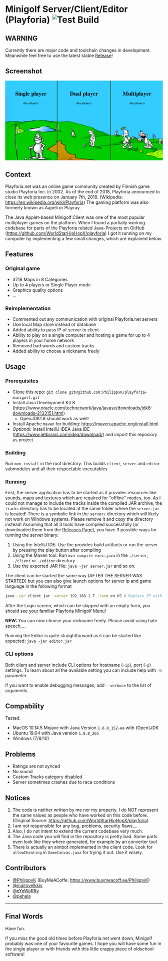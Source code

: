 # Minigolf Server/Client/Editor (Playforia) ![Test Build](https://github.com/PhilippvK/playforia-minigolf/workflows/Test%20build/badge.svg)

## WARNING

Currently there are major code and toolchain changes in development. Meanwhile feel free to use the latest stable [Release](https://github.com/PhilippvK/playforia-minigolf/releases)!

## Screenshot

![Original Playforia Minigolf Main Menu](screenshot.png)

## Context

Playforia.net was an online game community created by Finnish game studio Playforia Inc. in 2002. As of the end of 2018, Playforia announced to close its web presence on January 7th, 2019. (Wikipedia: https://en.wikipedia.org/wiki/Playforia)
The gaming platform was also formerly known as Aapeli or Playray.

The Java Applet-based Minigolf Client was one of the most popular multiplayer games on the platform. When I found a partially working codebase for parts of the Playforia related Java-Projects on GitHub (https://github.com/WorldStarHipHopX/playforia) I got it running on my computer by implementing a few small changes, which are explained below.

## Features

### Original game
- 3718 Maps in 8 Categories
- Up to 4 players or Single Player mode
- Graphics quality options
- ...

### Reimplementation
- Commented out any communication with original Playforia.net servers
- Use local Map store instead of database
- Added ability to pass IP of server to client
- Ability to play on a single computer and hosting a game for up to 4 players in your home network
- Removed bad words and custom tracks
- Added ability to choose a nickname freely

## Usage

### Prerequisites
- Clone this repo: `git clone git@github.com:PhilippvK/playforia-minigolf.git`
- Install Java Development Kit 8 (https://www.oracle.com/technetwork/java/javase/downloads/jdk8-downloads-2133151.html)
  * OpenJDK1.8 should work as well!
- Install Apache `maven` for building: https://maven.apache.org/install.html
- *Optional:* Install IntelliJ IDEA Java IDE (https://www.jetbrains.com/idea/download/) and import this reposiory as project 

### Building

Run `mvn install` in the root directory. This builds `client`, `server` and `editor` submodules and all their respectable executables

### Running

First, the server application has to be started as it provides resources like sounds, maps and textures which are required for "offline" modes, too.
As I could not manage to include the tracks inside the compiled JAR archive, the `tracks` directory has to be located at the same folder where the `server.jar` is located! There is a symbolic link in the `server/` directory which will likely not work on Windows systems. Please remove it and copy the directory instead!
Assuming that all 3 tools have compiled successfully (or downloaded them from the [Releases Page](https://github.com/PhilippvK/playforia-minigolf/releases)), you have 3 possible ways for running the server binary:
1. Using the IntelliJ IDE: Use the provides build artifacts or run the server by pressing the play button after compiling
2. Using the Maven tool:  Run `mvn compile exec:java` in the `./server`, `./client` or `./editor` directory
3. Use the exported JAR file: `java -jar server.jar` and so on.

The client can be started the same way (AFTER THE SERVER WAS STARTED) but you can also give launch options for server ip and game language in the following format

```bash
java -jar client.jar -server 192.168.1.7 -lang en_US # Replace IP with the one of your server (which you can find out by using for example `ifconfig`/`ipconfig`) and lang with en_US, fi_FI or sv_SE
```

After the Login screen, which can be skipped with an empty form, you should see your familiar Playforia Minigolf Menu!

**NEW:** You can now choose your nickname freely. Please avoid using hate speech,...

Running the Editor is quite straightforward as it can be started like expected: `java -jar editor.jar`
### CLI options
Both client and server include CLI options for hostname (`-ip`), port (`-p`) settings. To learn about all the available setting you can include help with `-h` parameter.

If you want to enable debugging messages, add `--verbose` to the list of arguments.

## Compability

Tested:
- MacOS 10.14.5 Mojave with Java Version `1.8.0_152-ea` with (Open)JDK
- Ubuntu 19.04 with Java version `1.8.0_265`
- Windows (7/8/10)

## Problems
- Ratings are not synced
- No sound
- Custom Tracks category disabled
- Server sometimes crashes due to race conditions

## Notices

1. The code is neither written by me nor my property. I do NOT represent the same values as people who have worked on this code before. (Original Source: https://github.com/WorldStarHipHopX/playforia)
2. I am not responsible for any bug, problems, security flaws,...
3. Also, I do not intent to extend the current codebase very much.
4. The Java code you will find in the repository is pretty bad. Some parts even look like they where generated, for example by an converter tool
5. There is actually an aimbot implemented in the client code. Look for `allowCheating` in `GameCanvas.java` for trying it out. Use it wisely.

## Contributors

- [@PhilippvK](https://github.com/PhilippvK) (BuyMeACoffe: https://www.buymeacoff.ee/PhilippvK)
- [@maitovelkkis](https://github.com/maitovelkkis)
- [@eYeWoRRy](https://github.com/eYeWoRRy)
- [@pehala](https://github.com/pehala)

---

## Final Words

Have fun.

If you miss the good old times before Playforia.net went down, Minigolf probably was one of your favourite games. I hope you will have some fun in the single player or with friends with this  little crappy piece of oldschool software!

